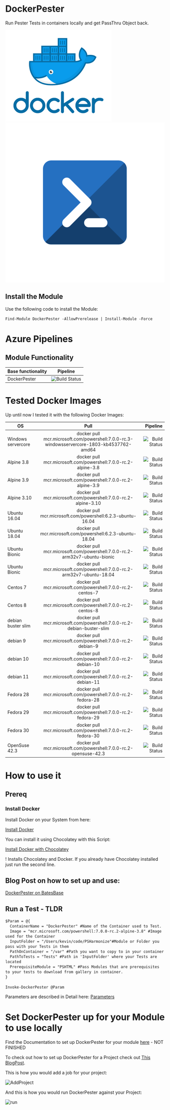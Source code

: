 # DockerPester
Run Pester Tests in containers locally and get PassThru Object back.

![Docker](IMG/Docker.png)                        ![Powershell](IMG/powershell.png) 

## Install the Module

 Use the following code to install the Module:

```
Find-Module DockerPester -AllowPrerelease | Install-Module -Force
```

# Azure Pipelines

## Module Functionality

| Base functionality        | Pipeline           |
| ------------- |:-------------:|
| DockerPester     | ![Build Status](https://dev.azure.com/KevinBates0726/DockerPester/_apis/build/status/bateskevin.DockerPester?branchName=master&jobName=BaseTests) |

# Tested Docker Images

Up until now I tested it with the following Docker Images:

| OS      | Pull  | Pipeline     |
| ------------- |:-------------:|  -----:|
| Windows servercore  | docker pull mcr.microsoft.com/powershell:7.0.0-rc.3-windowsservercore-1803-kb4537762-amd64 | ![Build Status](https://dev.azure.com/KevinBates0726/DockerPester/_apis/build/status/bateskevin.DockerPester?branchName=master&jobName=servercore_2019) |
| Alpine 3.8      | docker pull mcr.microsoft.com/powershell:7.0.0-rc.2-alpine-3.8 | ![Build Status](https://dev.azure.com/KevinBates0726/DockerPester/_apis/build/status/bateskevin.DockerPester?branchName=master&jobName=alpine_3_8) |
| Alpine 3.9      | docker pull mcr.microsoft.com/powershell:7.0.0-rc.2-alpine-3.9 | ![Build Status](https://dev.azure.com/KevinBates0726/DockerPester/_apis/build/status/bateskevin.DockerPester?branchName=master&jobName=alpine_3_9) |
| Alpine 3.10     | docker pull mcr.microsoft.com/powershell:7.0.0-rc.2-alpine-3.10 | ![Build Status](https://dev.azure.com/KevinBates0726/DockerPester/_apis/build/status/bateskevin.DockerPester?branchName=master&jobName=alpine_3_10) |
| Ubuntu 16.04    | docker pull mcr.microsoft.com/powershell:6.2.3-ubuntu-16.04 | ![Build Status](https://dev.azure.com/KevinBates0726/DockerPester/_apis/build/status/bateskevin.DockerPester?branchName=master&jobName=ubuntu_16_04) |
| Ubuntu 18.04    | docker pull mcr.microsoft.com/powershell:6.2.3-ubuntu-18.04 | ![Build Status](https://dev.azure.com/KevinBates0726/DockerPester/_apis/build/status/bateskevin.DockerPester?branchName=master&jobName=ubuntu_18_04) |
| Ubuntu Bionic    | docker pull mcr.microsoft.com/powershell:7.0.0-rc.2-arm32v7-ubuntu-bionic | ![Build Status](https://dev.azure.com/KevinBates0726/DockerPester/_apis/build/status/bateskevin.DockerPester?branchName=master&jobName=ubuntu_Bionic) |
| Ubuntu Bionic   | docker pull mcr.microsoft.com/powershell:7.0.0-rc.2-arm32v7-ubuntu-18.04 | ![Build Status](https://dev.azure.com/KevinBates0726/DockerPester/_apis/build/status/bateskevin.DockerPester?branchName=master&jobName=ubuntu_Bionic_arm) |
| Centos 7    | docker pull mcr.microsoft.com/powershell:7.0.0-rc.2-centos-7 | ![Build Status](https://dev.azure.com/KevinBates0726/DockerPester/_apis/build/status/bateskevin.DockerPester?branchName=master&jobName=centos_7) |
| Centos 8    | docker pull mcr.microsoft.com/powershell:7.0.0-rc.2-centos-8 | ![Build Status](https://dev.azure.com/KevinBates0726/DockerPester/_apis/build/status/bateskevin.DockerPester?branchName=master&jobName=centos_8) |
| debian buster slim   | docker pull mcr.microsoft.com/powershell:7.0.0-rc.2-debian-buster-slim | ![Build Status](https://dev.azure.com/KevinBates0726/DockerPester/_apis/build/status/bateskevin.DockerPester?branchName=master&jobName=debian_buster_slim) |
| debian 9    | docker pull mcr.microsoft.com/powershell:7.0.0-rc.2-debian-9 | ![Build Status](https://dev.azure.com/KevinBates0726/DockerPester/_apis/build/status/bateskevin.DockerPester?branchName=master&jobName=debian_9) |
| debian 10    | docker pull mcr.microsoft.com/powershell:7.0.0-rc.2-debian-10 | ![Build Status](https://dev.azure.com/KevinBates0726/DockerPester/_apis/build/status/bateskevin.DockerPester?branchName=master&jobName=debian_10) |
| debian 11    | docker pull mcr.microsoft.com/powershell:7.0.0-rc.2-debian-11 | ![Build Status](https://dev.azure.com/KevinBates0726/DockerPester/_apis/build/status/bateskevin.DockerPester?branchName=master&jobName=debian_11) |
| Fedora 28  | docker pull mcr.microsoft.com/powershell:7.0.0-rc.2-fedora-28 | ![Build Status](https://dev.azure.com/KevinBates0726/DockerPester/_apis/build/status/bateskevin.DockerPester?branchName=master&jobName=fedora_28) |
| Fedora 29   | docker pull mcr.microsoft.com/powershell:7.0.0-rc.2-fedora-29 | ![Build Status](https://dev.azure.com/KevinBates0726/DockerPester/_apis/build/status/bateskevin.DockerPester?branchName=master&jobName=fedora_29) |
| Fedora 30   | docker pull mcr.microsoft.com/powershell:7.0.0-rc.2-fedora-30 | ![Build Status](https://dev.azure.com/KevinBates0726/DockerPester/_apis/build/status/bateskevin.DockerPester?branchName=master&jobName=fedora_30) |
| OpenSuse 42.3    | docker pull mcr.microsoft.com/powershell:7.0.0-rc.2-opensuse-42.3 | ![Build Status](https://dev.azure.com/KevinBates0726/DockerPester/_apis/build/status/bateskevin.DockerPester?branchName=master&jobName=opensuse_42_3) |



 # How to use it

 ## Prereq

 ### Install Docker

 Install Docker on your System from here: 
 
 [Install Docker](https://docs.docker.com/install/)

 You can install it using Chocolatey with this Script:

 [Install Docker with Chocolatey](Examples/Install_Docker_win.ps1)

 ! Installs Chocolatey and Docker. If you already have Chocolatey installed just run the second line.

   ## Blog Post on how to set up and use:

   [DockerPester on BatesBase](https://bateskevin.github.io/batesbase/Powershell/2020/02/19/DockerPester.md/)
 
   
   ## Run a Test - TLDR

  ```
$Param = @{
    ContainerName = "DockerPester" #Name of the Container used to Test.
    Image = "mcr.microsoft.com/powershell:7.0.0-rc.2-alpine-3.8" #Image used for the Container
    InputFolder = "/Users/kevin/code/PSHarmonize"#Module or Folder you pass with your Tests in them
    PathOnContainer = "/var" #Path you want to copy to in your container
    PathToTests = "Tests" #Path in 'InputFolder' where your Tests are located
    PrerequisiteModule = "PSHTML" #Pass Modules that are prerequisites to your tests to download from gallery in container.
}

Invoke-DockerPester @Param
  ```

Parameters are described in Detail here: [Parameters](Docs/Parameter.md)

# Set DockerPester up for your Module to use locally

Find the Documentation to set up DockerPester for your module [here](Docs/Setup_for_your_Module.md) - NOT FINISHED

To check out how to set up DockerPester for a Project check out [This BlogPost](https://bateskevin.github.io/batesbase/Powershell/2020/02/19/Set-up-DockerPester-for-your-Project.md.md/).

This is how you would add a job for your project:

![AddProject](IMG/AddDockerPesterProject.gif)

And this is how you would run DockerPester against your Project:

![run](https://media.giphy.com/media/igIq9155M6eSmG0UWC/giphy.gif)